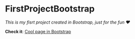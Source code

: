 # FirstProjectBootstrap

_This is my fisrt project created in Bootstrap, just for the fun ❤️_

**Check it**: [Cool page in Bootstrap](https://jhonatanvicg.github.io/FirstProjectBootstrap/)
